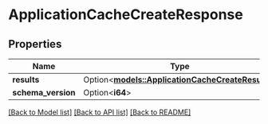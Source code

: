 # ApplicationCacheCreateResponse

## Properties

Name | Type | Description | Notes
------------ | ------------- | ------------- | -------------
**results** | Option<[**models::ApplicationCacheCreateResults**](ApplicationCacheCreateResults.md)> |  | [optional]
**schema_version** | Option<**i64**> |  | [optional]

[[Back to Model list]](../README.md#documentation-for-models) [[Back to API list]](../README.md#documentation-for-api-endpoints) [[Back to README]](../README.md)


